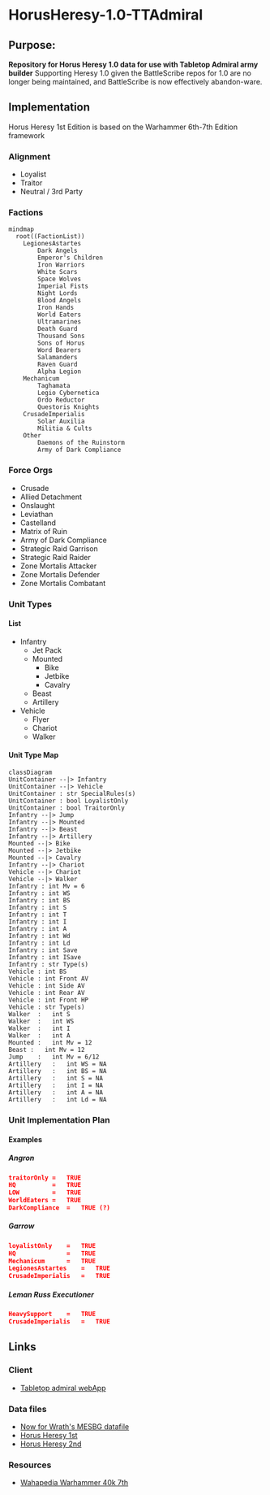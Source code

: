 # HorusHeresy-1.0-TTAdmiral
## Purpose: 
__Repository for Horus Heresy 1.0 data for use with Tabletop Admiral army builder__
Supporting Heresy 1.0 given the BattleScribe repos for 1.0 are no longer being maintained, and BattleScribe is now effectively abandon-ware. 

## Implementation
Horus Heresy 1st Edition is based on the Warhammer 6th-7th Edition framework
### Alignment
- Loyalist
- Traitor
- Neutral / 3rd Party

### Factions
```mermaid
mindmap
  root((FactionList))
    LegionesAstartes
        Dark Angels
        Emperor's Children
        Iron Warriors
        White Scars
        Space Wolves
        Imperial Fists
        Night Lords
        Blood Angels
        Iron Hands
        World Eaters
        Ultramarines
        Death Guard
        Thousand Sons
        Sons of Horus
        Word Bearers
        Salamanders
        Raven Guard
        Alpha Legion
    Mechanicum
        Taghamata
        Legio Cybernetica
        Ordo Reductor
        Questoris Knights
    CrusadeImperialis
        Solar Auxilia
        Militia & Cults
    Other
        Daemons of the Ruinstorm
        Army of Dark Compliance
```
### Force Orgs
- Crusade
- Allied Detachment
- Onslaught
- Leviathan
- Castelland
- Matrix of Ruin
- Army of Dark Compliance
- Strategic Raid Garrison
- Strategic Raid Raider
- Zone Mortalis Attacker
- Zone Mortalis Defender
- Zone Mortalis Combatant

### Unit Types
#### List
- Infantry
    - Jet Pack
    - Mounted
        - Bike
        - Jetbike
        - Cavalry
    - Beast
    - Artillery
- Vehicle
    - Flyer
    - Chariot
    - Walker

#### Unit Type Map
```mermaid
classDiagram
UnitContainer --|> Infantry
UnitContainer --|> Vehicle
UnitContainer : str SpecialRules(s)
UnitContainer : bool LoyalistOnly
UnitContainer : bool TraitorOnly
Infantry --|> Jump
Infantry --|> Mounted
Infantry --|> Beast
Infantry --|> Artillery
Mounted --|> Bike
Mounted --|> Jetbike
Mounted --|> Cavalry
Infantry --|> Chariot
Vehicle --|> Chariot
Vehicle --|> Walker
Infantry : int Mv = 6
Infantry : int WS
Infantry : int BS
Infantry : int S
Infantry : int T
Infantry : int I
Infantry : int A
Infantry : int Wd
Infantry : int Ld
Infantry : int Save
Infantry : int ISave
Infantry : str Type(s)
Vehicle : int BS
Vehicle : int Front AV
Vehicle : int Side AV
Vehicle : int Rear AV
Vehicle : int Front HP
Vehicle : str Type(s)
Walker  :   int S
Walker  :   int WS
Walker  :   int I
Walker  :   int A
Mounted :   int Mv = 12
Beast :   int Mv = 12
Jump    :   int Mv = 6/12
Artillery   :   int WS = NA
Artillery   :   int BS = NA
Artillery   :   int S = NA
Artillery   :   int I = NA
Artillery   :   int A = NA
Artillery   :   int Ld = NA
```

### Unit Implementation Plan
#### Examples
##### Angron
```json
traitorOnly =   TRUE
HQ          =   TRUE
LOW         =   TRUE
WorldEaters =   TRUE
DarkCompliance  =   TRUE (?)
```
##### Garrow
```json
loyalistOnly    =   TRUE
HQ              =   TRUE
Mechanicum      =   TRUE
LegionesAstartes    =   TRUE
CrusadeImperialis   =   TRUE
```

##### Leman Russ Executioner
```json
HeavySupport    =   TRUE
CrusadeImperialis   =   TRUE
```

## Links
### Client
- <a href="https://modular.tabletopadmiral.com/">Tabletop admiral webApp</a>
### Data files
- <a href="https://nowforwrath.github.io/data.json">Now for Wrath's MESBG datafile</a>
- <a href="https://github.com/BSData/horus-heresy-1e">Horus Heresy 1st</a>
- <a href="https://github.com/BSData/horus-heresy">Horus Heresy 2nd</a>
### Resources
- <a href="https://scoolov.github.io/wh40000rules/home-page/">Wahapedia Warhammer 40k 7th</a>

